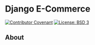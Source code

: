 # Django E-Commerce
[![Contributor Covenant](https://img.shields.io/badge/Contributor%20Covenant-2.0-4baaaa.svg)](code_of_conduct.md)
[![License: BSD 3](https://img.shields.io/github/license/Valievx/django_ecommerce.svg)](LICENSE.txt)

## About